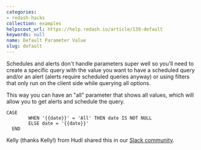 ```yaml
---
categories:
- redash-hacks
collection: examples
helpscout_url: https://help.redash.io/article/139-default
keywords: null
name: Default Parameter Value
slug: default
---
```

Schedules and alerts don't handle parameters super well so you'll need to
create a specific query with the value you want to have a scheduled query
and/or an alert (alerts require scheduled queries anyway) or using filters
that only run on the client side while querying all options.

This way you can have an "all" parameter that shows all values, which will
allow you to get alerts and schedule the query.

    
    
    CASE
            WHEN '{{date}}' = 'All' THEN date IS NOT NULL
            ELSE date = '{{date}}'
      END
    

Kelly (thanks Kelly!) from Hudl shared this in our [Slack
community](http://slack.redash.io/).

